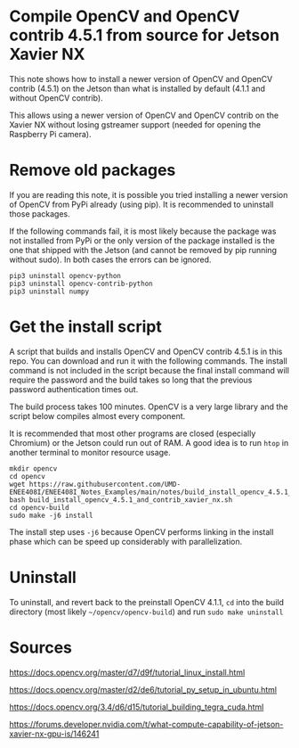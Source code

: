 # Compile OpenCV and OpenCV contrib 4.5.1 from source for Jetson Xavier NX

This note shows how to install a newer version of OpenCV and OpenCV contrib (4.5.1) on the Jetson than what is installed by default (4.1.1 and without OpenCV contrib).

This allows using a newer version of OpenCV and OpenCV contrib on the Xavier NX without losing gstreamer support (needed for opening the Raspberry Pi camera).

# Remove old packages
If you are reading this note, it is possible you tried installing a newer version of OpenCV from PyPi already (using pip). It is recommended to uninstall those packages.

If the following commands fail, it is most likely because the package was not installed from PyPi or the only version of the package installed is the one that shipped with the Jetson (and cannot be removed by pip running without sudo). In both cases the errors can be ignored.

```
pip3 uninstall opencv-python
pip3 uninstall opencv-contrib-python
pip3 uninstall numpy
```

# Get the install script
A script that builds and installs OpenCV and OpenCV contrib 4.5.1 is in this repo. You can download and run it with the following commands. The install command is not included in the script because the final install command will require the password and the build takes so long that the previous password authentication times out.

The build process takes 100 minutes. OpenCV is a very large library and the script below compiles almost every component. 

It is recommended that most other programs are closed (especially Chromium) or the Jetson could run out of RAM. A good idea is to run `htop` in another terminal to monitor resource usage.

```
mkdir opencv
cd opencv
wget https://raw.githubusercontent.com/UMD-ENEE408I/ENEE408I_Notes_Examples/main/notes/build_install_opencv_4.5.1_and_contrib_xavier_nx.sh
bash build_install_opencv_4.5.1_and_contrib_xavier_nx.sh
cd opencv-build
sudo make -j6 install
```

The install step uses `-j6` because OpenCV performs linking in the install phase which can be speed up considerably with parallelization.

# Uninstall
To uninstall, and revert back to the preinstall OpenCV 4.1.1, `cd` into the build directory (most likely `~/opencv/opencv-build`) and run `sudo make uninstall`

# Sources
https://docs.opencv.org/master/d7/d9f/tutorial_linux_install.html

https://docs.opencv.org/master/d2/de6/tutorial_py_setup_in_ubuntu.html

https://docs.opencv.org/3.4/d6/d15/tutorial_building_tegra_cuda.html

https://forums.developer.nvidia.com/t/what-compute-capability-of-jetson-xavier-nx-gpu-is/146241
